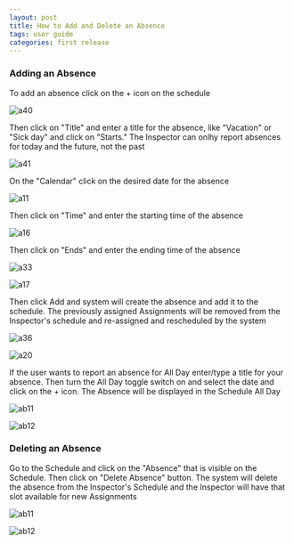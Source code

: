 ```yaml
---
layout: post
title: How to Add and Delete an Absence
tags: user guide
categories: first release
---
```


### Adding an Absence

To add an absence click on the + icon on the schedule

![a40](https://user-images.githubusercontent.com/81990744/115789671-7dbd2580-a393-11eb-8ade-625873f4774c.png)

Then click on "Title" and enter a title for the absence, like "Vacation" or "Sick day" and click on "Starts." The Inspector can onlhy report absences for today and the future, not the past

![a41](https://user-images.githubusercontent.com/81990744/115789764-a513f280-a393-11eb-9314-16be28dd8f50.png)

On the "Calendar" click on the desired date for the absence 

![a11](https://user-images.githubusercontent.com/81990744/115776892-a557c200-a382-11eb-9fff-72a3e657b594.png)

Then click on "Time" and enter the starting time of the absence

![a16](https://user-images.githubusercontent.com/81990744/115788335-7ac13580-a391-11eb-8f8f-af09f3a4976e.png)

Then click on "Ends" and enter the ending time of the absence

![a33](https://user-images.githubusercontent.com/81990744/115788409-91678c80-a391-11eb-8d12-257fa0bec3d5.png)

![a17](https://user-images.githubusercontent.com/81990744/115788436-99273100-a391-11eb-8bec-cc82df5536bd.png)

Then click Add and system will create the absence and add it to the schedule. The previously assigned Assignments will be removed from the Inspector's schedule and re-assigned and rescheduled by the system

![a36](https://user-images.githubusercontent.com/81990744/115789213-c2948c80-a392-11eb-934b-58d2b692ebc1.png)

![a20](https://user-images.githubusercontent.com/81990744/115788495-ab08d400-a391-11eb-8013-d2e150ed74e3.png)

If the user wants to report an absence for All Day enter/type a title for your absence. Then turn the All Day toggle switch on and select the date and click on the + icon. The Absence will be displayed in the Schedule All Day

![ab11](https://user-images.githubusercontent.com/81990744/114728656-47d1ce80-9d0d-11eb-86e0-46d335fd2775.png)

![ab12](https://user-images.githubusercontent.com/81990744/114728683-4dc7af80-9d0d-11eb-9360-59ce49fa5ee5.png)

### Deleting an Absence

Go to the Schedule and click on the "Absence" that is visible on the Schedule. Then click on "Delete Absence" button. The system will delete the absence from the Inspector's Schedule and the Inspector will have that slot available for new Assignments

![ab11](https://user-images.githubusercontent.com/81990744/114568344-0b856c00-9c42-11eb-8c7f-e9125f65cbc5.png)

![ab12](https://user-images.githubusercontent.com/81990744/114568357-0cb69900-9c42-11eb-9060-c1ae0ce4dd72.png)

